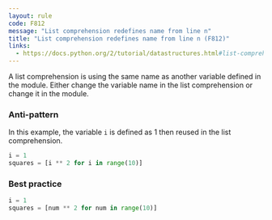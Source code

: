 ```yaml
---
layout: rule
code: F812
message: "List comprehension redefines name from line n"
title: "List comprehension redefines name from line n (F812)"
links:
  - https://docs.python.org/2/tutorial/datastructures.html#list-comprehensions
---
```


A list comprehension is using the same name as another variable defined in the module. Either change the variable name in the list comprehension or change it in the module.

### Anti-pattern

In this example, the variable `i` is defined as 1 then reused in the list comprehension.

```python
i = 1
squares = [i ** 2 for i in range(10)]
```

### Best practice

```python
i = 1
squares = [num ** 2 for num in range(10)]
```
